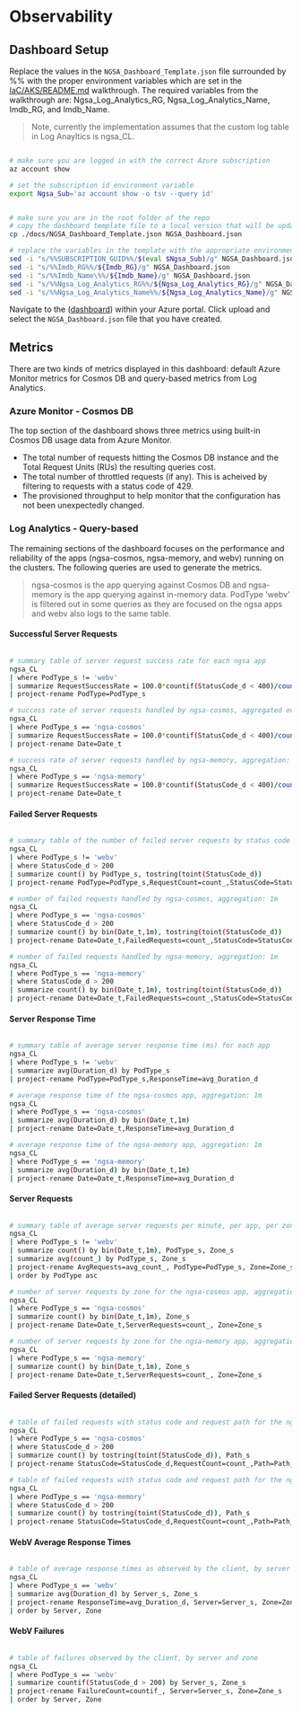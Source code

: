 # Observability

## Dashboard Setup

Replace the values in the `NGSA_Dashboard_Template.json` file surrounded by %% with the proper environment variables which are set in the [IaC/AKS/README.md](../IaC/AKS/README.md) walkthrough. The required variables from the walkthrough are: Ngsa_Log_Analytics_RG, Ngsa_Log_Analytics_Name, Imdb_RG, and Imdb_Name.

> Note, currently the implementation assumes that the custom log table in Log Anayltics is ngsa_CL.

```bash

# make sure you are logged in with the correct Azure subscription
az account show

# set the subscription id environment variable
export Ngsa_Sub='az account show -o tsv --query id'


# make sure you are in the root folder of the repo
# copy the dashboard template file to a local version that will be updated with deployment-specific values
cp ./docs/NGSA_Dashboard_Template.json NGSA_Dashboard.json

# replace the variables in the template with the appropriate environment variables
sed -i "s/%%SUBSCRIPTION_GUID%%/$(eval $Ngsa_Sub)/g" NGSA_Dashboard.json
sed -i "s/%%Imdb_RG%%/${Imdb_RG}/g" NGSA_Dashboard.json
sed -i "s/%%Imdb_Name\%%/${Imdb_Name}/g" NGSA_Dashboard.json
sed -i "s/%%Ngsa_Log_Analytics_RG%%/${Ngsa_Log_Analytics_RG}/g" NGSA_Dashboard.json
sed -i "s/%%Ngsa_Log_Analytics_Name%%/${Ngsa_Log_Analytics_Name}/g" NGSA_Dashboard.json

```

Navigate to the ([dashboard](https://portal.azure.com/#dashboard)) within your Azure portal. Click upload and select the `NGSA_Dashboard.json` file that you have created.

## Metrics

There are two kinds of metrics displayed in this dashboard: default Azure Monitor metrics for Cosmos DB and query-based metrics from Log Analytics.

### Azure Monitor - Cosmos DB

The top section of the dashboard shows three metrics using built-in Cosmos DB usage data from Azure Monitor.

* The total number of requests hitting the Cosmos DB instance and the Total Request Units (RUs) the resulting queries cost.
* The total number of throttled requests (if any). This is acheived by filtering to requests with a status code of 429.
* The provisioned throughput to help monitor that the configuration has not been unexpectedly changed.

### Log Analytics - Query-based

The remaining sections of the dashboard focuses on the performance and reliability of the apps (ngsa-cosmos, ngsa-memory, and webv) running on the clusters. The following queries are used to generate the metrics.

> ngsa-cosmos is the app querying against Cosmos DB and ngsa-memory is the app querying against in-memory data.
> PodType 'webv' is filtered out in some queries as they are focused on the ngsa apps and webv also logs to the same table.

#### Successful Server Requests

```bash

# summary table of server request success rate for each ngsa app
ngsa_CL
| where PodType_s != 'webv'
| summarize RequestSuccessRate = 100.0*countif(StatusCode_d < 400)/count() by PodType_s
| project-rename PodType=PodType_s

# success rate of server requests handled by ngsa-cosmos, aggregated over every 10m
ngsa_CL
| where PodType_s == 'ngsa-cosmos'
| summarize RequestSuccessRate = 100.0*countif(StatusCode_d < 400)/count() by bin(Date_t,10m)
| project-rename Date=Date_t

# success rate of server requests handled by ngsa-memory, aggregation: 10m
ngsa_CL
| where PodType_s == 'ngsa-memory'
| summarize RequestSuccessRate = 100.0*countif(StatusCode_d < 400)/count() by bin(Date_t,10m)
| project-rename Date=Date_t

```

#### Failed Server Requests

```bash

# summary table of the number of failed server requests by status code for each app
ngsa_CL
| where PodType_s != 'webv'
| where StatusCode_d > 200
| summarize count() by PodType_s, tostring(toint(StatusCode_d))
| project-rename PodType=PodType_s,RequestCount=count_,StatusCode=StatusCode_d

# number of failed requests handled by ngsa-cosmos, aggregation: 1m
ngsa_CL
| where PodType_s == 'ngsa-cosmos'
| where StatusCode_d > 200
| summarize count() by bin(Date_t,1m), tostring(toint(StatusCode_d))
| project-rename Date=Date_t,FailedRequests=count_,StatusCode=StatusCode_d

# number of failed requests handled by ngsa-memory, aggregation: 1m
ngsa_CL
| where PodType_s == 'ngsa-memory'
| where StatusCode_d > 200
| summarize count() by bin(Date_t,1m), tostring(toint(StatusCode_d))
| project-rename Date=Date_t,FailedRequests=count_,StatusCode=StatusCode_d

```

#### Server Response Time

```bash

# summary table of average server response time (ms) for each app
ngsa_CL
| where PodType_s != 'webv'
| summarize avg(Duration_d) by PodType_s
| project-rename PodType=PodType_s,ResponseTime=avg_Duration_d

# average response time of the ngsa-cosmos app, aggregation: 1m
ngsa_CL
| where PodType_s == 'ngsa-cosmos'
| summarize avg(Duration_d) by bin(Date_t,1m)
| project-rename Date=Date_t,ResponseTime=avg_Duration_d

# average response time of the ngsa-memory app, aggregation: 1m
ngsa_CL
| where PodType_s == 'ngsa-memory'
| summarize avg(Duration_d) by bin(Date_t,1m)
| project-rename Date=Date_t,ResponseTime=avg_Duration_d

```

#### Server Requests

```bash

# summary table of average server requests per minute, per app, per zone
ngsa_CL
| where PodType_s != 'webv'
| summarize count() by bin(Date_t,1m), PodType_s, Zone_s
| summarize avg(count_) by PodType_s, Zone_s
| project-rename AvgRequests=avg_count_, PodType=PodType_s, Zone=Zone_s
| order by PodType asc

# number of server requests by zone for the ngsa-cosmos app, aggregation: 1m
ngsa_CL
| where PodType_s == 'ngsa-cosmos'
| summarize count() by bin(Date_t,1m), Zone_s
| project-rename Date=Date_t,ServerRequests=count_, Zone=Zone_s

# number of server requests by zone for the ngsa-memory app, aggregation: 1m
ngsa_CL
| where PodType_s == 'ngsa-memory'
| summarize count() by bin(Date_t,1m), Zone_s
| project-rename Date=Date_t,ServerRequests=count_, Zone=Zone_s


```

#### Failed Server Requests (detailed)

```bash

# table of failed requests with status code and request path for the ngsa-cosmos app
ngsa_CL
| where PodType_s == 'ngsa-cosmos'
| where StatusCode_d > 200
| summarize count() by tostring(toint(StatusCode_d)), Path_s
| project-rename StatusCode=StatusCode_d,RequestCount=count_,Path=Path_s

# table of failed requests with status code and request path for the ngsa-memory app
ngsa_CL
| where PodType_s == 'ngsa-memory'
| where StatusCode_d > 200
| summarize count() by tostring(toint(StatusCode_d)), Path_s
| project-rename StatusCode=StatusCode_d,RequestCount=count_,Path=Path_s

```

#### WebV Average Response Times

```bash

# table of average response times as observed by the client, by server and zone
ngsa_CL
| where PodType_s == 'webv'
| summarize avg(Duration_d) by Server_s, Zone_s
| project-rename ResponseTime=avg_Duration_d, Server=Server_s, Zone=Zone_s
| order by Server, Zone

```

#### WebV Failures

```bash

# table of failures observed by the client, by server and zone
ngsa_CL
| where PodType_s == 'webv'
| summarize countif(StatusCode_d > 200) by Server_s, Zone_s
| project-rename FailureCount=countif_, Server=Server_s, Zone=Zone_s
| order by Server, Zone

```
